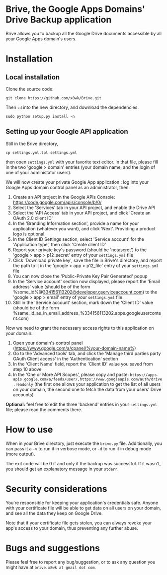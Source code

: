 Brive, the Google Apps Domains' Drive Backup application
=====

Brive allows you to backup all the Google Drive documents accessible by all your Google Apps domain's users.

<h1>Installation</h1>

<h2>Local installation</h2>

Clone the source code:

`git clone https://github.com/x8wk/Brive.git`

Then `cd` into the new directory, and download the dependencies:

`sudo python setup.py install -n`

<h2>Setting up your Google API application</h2>

Still in the Brive directory,

`cp settings.yml.tpl settings.yml`

then open `settings.yml` with your favorite text editor. In that file, please fill in the two 'google > domain' entries (your domain name, and the login of one of your administator users).

We will now create your private Google App application : log into your Google Apps domain control panel as an administrator, then:
1. Create an API project in the Google APIs Console: https://code.google.com/apis/console/b/0/
2. Select the 'Services' tab in your API project, and enable the Drive API
3. Select the 'API Access' tab in your API project, and click 'Create an OAuth 2.0 client ID'
4. In the 'Branding Information section', provide a name for your application (whatever you want), and click 'Next'. Providing a product logo is optional.
5. In the Client ID Settings section, select 'Service account' for the 'Application type', then click 'Create client ID'
6. Report your private key's password (should be 'notascret') to the 'google > app > p12_secret' entry of your `settings.yml` file
7. Click 'Download private key', save the file in Brive's directory, and report the path to it in the 'google > app > p12_file' entry of your `settings.yml` file
8. You can now close the 'Public-Private Key Pair Generated' popup
9. In the 'Service account' section now displayed, please report the 'Email address' value (should be of the form %some_id%@334156113202@developer.gserviceaccount.com) to the 'google > app > email' entry of your `settings.yml` file
10. Still in the 'Service account' section, mark down the 'Client ID' value (should be of the form %same_id_as_in_email_address_%334156113202.apps.googleusercontent.com)

Now we need to grant the necessary access rights to this application on your domain:
1. Open your domain's control panel (https://www.google.com/a/cpanel/%your-domain-name%)
2. Go to the 'Advanced tools' tab, and click the 'Manage third parties party OAuth Client access' in the 'Authentication' section
3. In the 'Client Name' field, report the 'Client ID' value you saved from step 10 above
4. In the 'One or More API Scopes', please copy and paste:
`https://apps-apis.google.com/a/feeds/user/,https://www.googleapis.com/auth/drive.readonly`
(the first one allows your application to get the list of all users on your domain, the second one to fetch the data from your users' Drive accounts)

<b>Optional:</b> feel free to edit the three 'backend' entries in your `settings.yml` file; please read the comments there.

<h1>How to use</h1>

When in your Brive directory, just execute the `brive.py` file. Additionally, you can pass it a `-v` to run it in verbose mode, or `-d` to run it in debug mode (more output).

The exit code will be 0 if and only if the backup was successful. If it wasn't, you should get an explanatory message in your `stderr`. 

<h1>Security considerations</h1>

You're responsible for keeping your application's credentials safe. Anyone with your certificate file will be able to get data on all users on your domain, and see all the data they keep on Google Drive.

Note that if your certificate file gets stolen, you can always revoke your app's access to your domain, thus preventing any further abuse.

<h1>Bugs and suggestions</h1>

Please feel free to report any bug/suggestion, or to ask any question you might have at `brive.x8wk at gmail dot com`.
